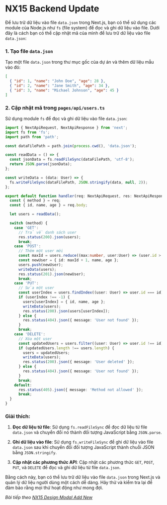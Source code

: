 # NX15 Backend Update

Để lưu trữ dữ liệu vào file `data.json` trong Next.js, bạn có thể sử dụng các module của Node.js như `fs` (file system) để đọc và ghi dữ liệu vào file. Dưới đây là cách bạn có thể cập nhật mã của mình để lưu trữ dữ liệu vào file `data.json`:

### 1. Tạo file `data.json`
Tạo một file `data.json` trong thư mục gốc của dự án và thêm dữ liệu mẫu vào đó:

```json
[
  { "id": 1, "name": "John Doe", "age": 28 },
  { "id": 2, "name": "Jane Smith", "age": 34 },
  { "id": 3, "name": "Michael Johnson", "age": 45 }
]
```

### 2. Cập nhật mã trong `pages/api/users.ts`
Sử dụng module `fs` để đọc và ghi dữ liệu vào file `data.json`:

```typescript
import { NextApiRequest, NextApiResponse } from 'next';
import fs from 'fs';
import path from 'path';

const dataFilePath = path.join(process.cwd(), 'data.json');

const readData = () => {
  const jsonData = fs.readFileSync(dataFilePath, 'utf-8');
  return JSON.parse(jsonData);
};

const writeData = (data: User) => {
  fs.writeFileSync(dataFilePath, JSON.stringify(data, null, 2));
};

export default function handler(req: NextApiRequest, res: NextApiResponse) {
  const { method } = req;
  const { id, name, age } = req.body;

  let users = readData();

  switch (method) {
    case 'GET':
      // Trả về danh sách user
      res.status(200).json(users);
      break;
    case 'POST':
      // Thêm một user mới
      const maxId = users.reduce((max:number, user:User) => (user.id > max ? user.id : max), 0);
      const newUser = { id: maxId + 1, name, age };
      users.push(newUser);
      writeData(users);
      res.status(201).json(newUser);
      break;
    case 'PUT':
      // Sửa một user
      const userIndex = users.findIndex((user: User) => user.id === id);
      if (userIndex !== -1) {
        users[userIndex] = { id, name, age };
        writeData(users);
        res.status(200).json(users[userIndex]);
      } else {
        res.status(404).json({ message: 'User not found' });
      }
      break;
    case 'DELETE':
      // Xóa một user
      const updatedUsers = users.filter((user: User) => user.id !== id);
      if (updatedUsers.length !== users.length) {
        users = updatedUsers;
        writeData(users);
        res.status(200).json({ message: 'User deleted' });
      } else {
        res.status(404).json({ message: 'User not found' });
      }
      break;
    default:
      res.status(405).json({ message: 'Method not allowed' });
      break;
  }
}
```

### Giải thích:

1. **Đọc dữ liệu từ file**: Sử dụng `fs.readFileSync` để đọc dữ liệu từ file `data.json` và chuyển đổi nó thành đối tượng JavaScript bằng `JSON.parse`.

2. **Ghi dữ liệu vào file**: Sử dụng `fs.writeFileSync` để ghi dữ liệu vào file `data.json` sau khi chuyển đổi đối tượng JavaScript thành chuỗi JSON bằng `JSON.stringify`.

3. **Cập nhật các phương thức API**: Cập nhật các phương thức `GET`, `POST`, `PUT`, và `DELETE` để đọc và ghi dữ liệu từ file `data.json`.

Bằng cách này, bạn có thể lưu trữ dữ liệu vào file `data.json` trong Next.js và quản lý dữ liệu người dùng một cách dễ dàng. Hãy thử và kiểm tra lại để đảm bảo rằng mọi thứ hoạt động như mong đợi.


*Bài tiếp theo [NX15 Design Modal Add New](session_15_add_new.md)*

